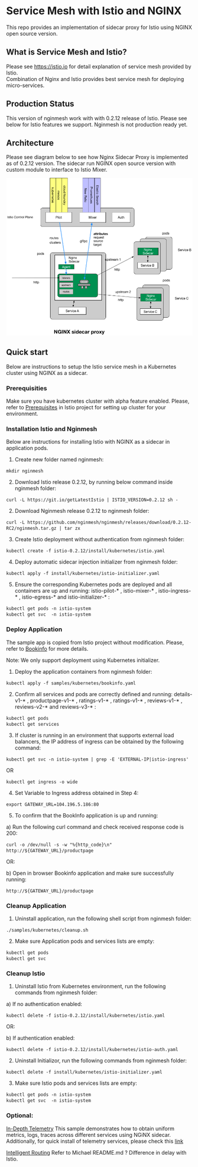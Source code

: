 
# Service Mesh with Istio and NGINX

This repo provides an implementation of sidecar proxy for Istio using NGINX open source version.

## What is Service Mesh and Istio?

Please see https://istio.io for detail explanation of service mesh provided by Istio.  
Combination of Nginx and Istio provides best service mesh for deploying micro-services.

## Production Status

This version of nginmesh work with with 0.2.12 release of Istio.
Please see below for Istio features we support.  Nginmesh is not production ready yet.  


<TBD>

## Architecture

Please see diagram below to see how Nginx Sidecar Proxy is implemented as of 0.2.12 version.
The sidecar run NGINX open source version with custom module to interface to Istio Mixer.

![Alt text](/images/nginx_sidecar.png?raw=true "Nginx Sidecar")

## Quick start
Below are instructions to setup the Istio service mesh in a Kubernetes cluster using NGINX as a sidecar.
 

### Prerequisities 

Make sure you have  kubernetes cluster with alpha feature enabled. Please, refer to [Prerequisites](https://istio.io/docs/setup/kubernetes/quick-start.html#prerequisites) in Istio project for setting up cluster for your environment.

### Installation Istio and Nginmesh
Below are instructions for installing Istio with NGINX as a sidecar in application pods.

1. Create new folder named nginmesh:
```
mkdir nginmesh
```

2.  Download Istio release 0.2.12, by running below command inside nginmesh folder:

```
curl -L https://git.io/getLatestIstio | ISTIO_VERSION=0.2.12 sh -
```

2. Download Nginmesh release 0.2.12 to nginmesh folder:
```
curl -L https://github.com/nginmesh/nginmesh/releases/download/0.2.12-RC2/nginmesh.tar.gz | tar zx
```

3. Create Istio deployment without authentication from nginmesh folder:
```
kubectl create -f istio-0.2.12/install/kubernetes/istio.yaml
```

4. Deploy automatic sidecar injection initializer from nginmesh folder:
```
kubectl apply -f install/kubernetes/istio-initializer.yaml
```

5. Ensure the corresponding Kubernetes pods are deployed and all containers are up and running: istio-pilot-* , istio-mixer-* , istio-ingress-* , istio-egress-* and istio-initializer-* :
```
kubectl get pods -n istio-system   
kubectl get svc  -n istio-system   
```

### Deploy Application
The sample app is copied from Istio project without modification. Please, refer to [Bookinfo](https://istio.io/docs/guides/bookinfo.html) for more details.  

Note: We only support deployment using Kubernetes initializer. 

1. Deploy the application containers from nginmesh folder:

```
kubectl apply -f samples/kubernetes/bookinfo.yaml
```

2. Confirm all services and pods are correctly defined and running: details-v1-* , productpage-v1-* , ratings-v1-* , ratings-v1-* , reviews-v1-* , reviews-v2-* and reviews-v3-* :

```
kubectl get pods
kubectl get services
```

3. If cluster is running in an environment that supports external load balancers, the IP address of ingress can be obtained by the following command:
```
kubectl get svc -n istio-system | grep -E 'EXTERNAL-IP|istio-ingress'
```
OR
```
kubectl get ingress -o wide       
```
4. Set Variable to Ingress address obtained in Step 4:
```
export GATEWAY_URL=104.196.5.186:80
```
5. To confirm that the BookInfo application is up and running:

a) Run the following curl command and check received response code is 200:

```
curl -o /dev/null -s -w "%{http_code}\n" http://${GATEWAY_URL}/productpage
```

OR:

b) Open in browser Bookinfo application and make sure successfully running:
```
http://${GATEWAY_URL}/productpage
```
### Cleanup Application

1.  Uninstall application, run the following shell script from nginmesh folder:
```
./samples/kubernetes/cleanup.sh 
```

2.  Make sure Application pods and services lists are empty:
```
kubectl get pods
kubectl get svc
```

### Cleanup Istio

1. Uninstall Istio from Kubernetes environment, run the following commands from nginmesh folder:

a) If no authentication enabled:
```
kubectl delete -f istio-0.2.12/install/kubernetes/istio.yaml
```

OR:

b) If authentication enabled:
```
kubectl delete -f istio-0.2.12/install/kubernetes/istio-auth.yaml
```
2. Uninstall Initializor, run the following commands from nginmesh folder:
```
kubectl delete -f install/kubernetes/istio-initializer.yaml
```

3. Make sure Istio pods and services lists are empty:
```
kubectl get pods -n istio-system
kubectl get svc  -n istio-system 
```

### Optional: 

[In-Depth Telemetry](https://istio.io/docs/guides/telemetry.html) This sample demonstrates how to obtain uniform metrics, logs, traces across different services using NGiNX sidecar. Additionally, for quick install of telemetry services, please check this [link](https://github.com/nginmesh/nginmesh/blob/release-doc-0.2.12/istio/tools/README.md)

[Intelligent Routing](https://istio.io/docs/guides/intelligent-routing.html) Refer to Michael README.md ? Difference in delay with Istio.


